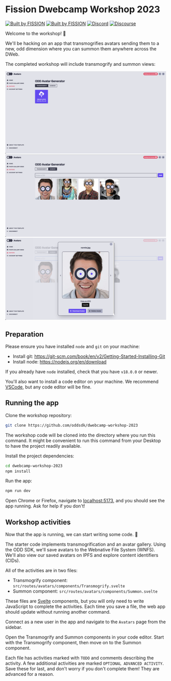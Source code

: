 # Fission Dwebcamp Workshop 2023

[![Built by FISSION](https://img.shields.io/badge/⌘-Built_by_FISSION-purple.svg)](https://fission.codes) [![Built by FISSION](https://img.shields.io/badge/@oddjs/odd-v0.37.2-purple.svg)](https://github.com/oddsdk/ts-odd) [![Discord](https://img.shields.io/discord/478735028319158273.svg)](https://discord.gg/zAQBDEq) [![Discourse](https://img.shields.io/discourse/https/talk.fission.codes/topics)](https://talk.fission.codes)

Welcome to the workshop! 👋

We'll be hacking on an app that transmogrifies avatars sending them to a new, odd dimension where you can summon them anywhere across the DWeb.

The completed workshop will include transmogrify and summon views:

![Avatars transmogrify screenshot](static/avatars/transmogrify.png)
![Avatars summon screenshot](static/avatars/summon.png)
![Avatars summon modal screenshot](static/avatars/summon-modal.png)

## Preparation

Please ensure you have installed `node` and `git` on your machine:

- Install git: https://git-scm.com/book/en/v2/Getting-Started-Installing-Git
- Install node: https://nodejs.org/en/download

If you already have `node` installed, check that you have `v18.0.0` or newer.

You'll also want to install a code editor on your machine. We recommend [VSCode](https://code.visualstudio.com/download), but any code editor will be fine.

## Running the app

Clone the workshop repository:

```sh
git clone https://github.com/oddsdk/dwebcamp-workshop-2023
```

The workshop code will be cloned into the directory where you run this command. It might be convenient to run this command from your Desktop to have the project readily available.

Install the project dependencies:

```sh
cd dwebcamp-workshop-2023
npm install
```

Run the app:

```sh
npm run dev
```

Open Chrome or Firefox, navigate to [localhost:5173](http://localhost:5173), and you should see the app running. Ask for help if you don't!

## Workshop activities

Now that the app is running, we can start writing some code. 🙌

The starter code implements transmogrification and an avatar gallery. Using the ODD SDK, we'll save avatars to the Webnative File System (WNFS). We'll also view our saved avatars on IPFS and explore content identifiers (CIDs).

All of the activities are in two files:

- Transmogrify component: `src/routes/avatars/components/Transmogrify.svelte`
- Summon component: `src/routes/avatars/components/Summon.svelte`

These files are [Svelte](https://svelte.dev/) components, but you will only need to write JavaScript to complete the activities. Each time you save a file, the web app should update without running another command.

Connect as a new user in the app and navigate to the `Avatars` page from the sidebar.

Open the Transmogrify and Summon components in your code editor. Start with the Transmogrify component, then move on to the Summon component.

Each file has activities marked with `TODO` and comments describing the activity. A few additional activities are marked `OPTIONAL ADVANCED ACTIVITY`. Save these for last, and don't worry if you don't complete them! They are advanced for a reason.